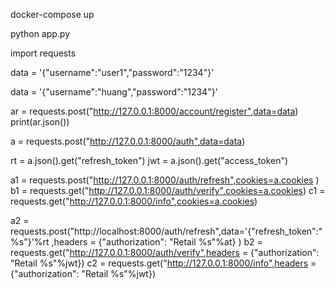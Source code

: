 <!-- run containers -->

docker-compose up

<!-- run server -->

python app.py



<!-- client -->

import requests

data = '{"username":"user1","password":"1234"}'


<!-- register -->
data = '{"username":"huang","password":"1234"}'
<!-- #data in request.json -->
ar = requests.post("http://127.0.0.1:8000/account/register",data=data)
print(ar.json())

<!-- login -->
a = requests.post("http://127.0.0.1:8000/auth",data=data)



rt = a.json().get("refresh_token")
jwt = a.json().get("access_token")


<!-- #"cookie_set" : True, -->
a1 = requests.post("http://127.0.0.1:8000/auth/refresh",cookies=a.cookies
)
b1 = requests.get("http://127.0.0.1:8000/auth/verify",cookies=a.cookies) 
c1 = requests.get("http://127.0.0.1:8000/info",cookies=a.cookies)




<!-- "cookie_set" : False,
"authorization_header":"authorization",
"authorization_header_prefix":"Retail" -->
a2 = requests.post("http://localhost:8000/auth/refresh",data='{"refresh_token":"%s"}'%rt
,headers = {"authorization": "Retail %s"%at}
)
b2 = requests.get("http://127.0.0.1:8000/auth/verify",headers = {"authorization": "Retail %s"%jwt}) 
c2 = requests.get("http://127.0.0.1:8000/info",headers = {"authorization": "Retail %s"%jwt})



<!-- class RefreshEndpoint(BaseEndpoint):
    async def post(self, request, *args, **kwargs):
        request, args, kwargs = await self.do_incoming(request, args, kwargs)

        # TODO:
        # - Add more exceptions
        payload = await self.instance.auth.extract_payload(
            request, verify=False
        )

        try:
            #error is here
            user = await utils.call(                       #bug here need delete variable name payload 
                self.instance.auth.retrieve_user, request, payload=payload
            )
 -->